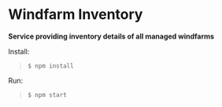 # Windfarm Inventory

**Service providing inventory details of all managed windfarms** 

Install: 
> `$ npm install`

Run: 
> `$ npm start`
